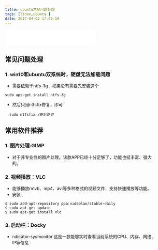 ```yaml
---
title: ubuntu常见问题处理
tags: [linux,ubuntu ]
date: 2017-04-02 17:46:19
---
```

<iframe frameborder="no" border="0" marginwidth="0" marginheight="0" width=298 height=52 src="//music.163.com/outchain/player?type=0&id=611811413&auto=1&height=32"></iframe>


##  常见问题处理

### 1.  win10和ubuntu双系统时，硬盘无法加载问题

- 需要依赖于ntfs-3g，如果没有需要先安装这个
```
sudo apt-get install ntfs-3g
```
- 然后只用ntfsfix修复，即可
```
  sudo ntfsfix /绝对路径
```


##  常用软件推荐

### 1.   图片处理:GIMP
- 对于非专业性的图片处理，该款APP已经十分足够了，功能也挺丰富、强大的。

### 2.  视频播放：VLC

- 能够播放rmvb、mp4、avi等多种格式的视频文件，支持快速播放等功能。
- 安装
```
$ sudo add-apt-repository ppa:videolan/stable-daily
$ sudo apt-get update
$ sudo apt-get install vlc
```

### 3.  启动栏：Docky
- ndicator-sysmonitor 这是一款能够实时查看当前系统的CPU、内存、网络、IP等信息
